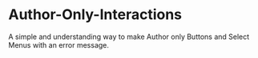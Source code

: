 # Author-Only-Interactions
A simple and understanding way to make Author only Buttons and Select Menus with an error message.
